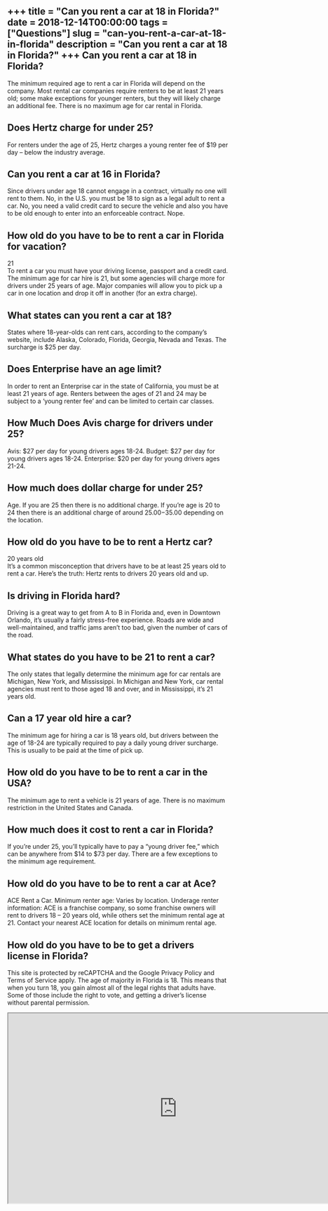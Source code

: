 +++
title = "Can you rent a car at 18 in Florida?"
date = 2018-12-14T00:00:00
tags = ["Questions"]
slug = "can-you-rent-a-car-at-18-in-florida"
description = "Can you rent a car at 18 in Florida?"
+++
Can you rent a car at 18 in Florida?
------------------------------------

The minimum required age to rent a car in Florida will depend on the company. Most rental car companies require renters to be at least 21 years old; some make exceptions for younger renters, but they will likely charge an additional fee. There is no maximum age for car rental in Florida.

Does Hertz charge for under 25?
-------------------------------

For renters under the age of 25, Hertz charges a young renter fee of $19 per day – below the industry average.

Can you rent a car at 16 in Florida?
------------------------------------

Since drivers under age 18 cannot engage in a contract, virtually no one will rent to them. No, in the U.S. you must be 18 to sign as a legal adult to rent a car. No, you need a valid credit card to secure the vehicle and also you have to be old enough to enter into an enforceable contract. Nope.

How old do you have to be to rent a car in Florida for vacation?
----------------------------------------------------------------

21  
To rent a car you must have your driving license, passport and a credit card. The minimum age for car hire is 21, but some agencies will charge more for drivers under 25 years of age. Major companies will allow you to pick up a car in one location and drop it off in another (for an extra charge).

What states can you rent a car at 18?
-------------------------------------

States where 18-year-olds can rent cars, according to the company’s website, include Alaska, Colorado, Florida, Georgia, Nevada and Texas. The surcharge is $25 per day.

Does Enterprise have an age limit?
----------------------------------

In order to rent an Enterprise car in the state of California, you must be at least 21 years of age. Renters between the ages of 21 and 24 may be subject to a ‘young renter fee’ and can be limited to certain car classes.

How Much Does Avis charge for drivers under 25?
-----------------------------------------------

Avis: $27 per day for young drivers ages 18-24. Budget: $27 per day for young drivers ages 18-24. Enterprise: $20 per day for young drivers ages 21-24.

How much does dollar charge for under 25?
-----------------------------------------

Age. If you are 25 then there is no additional charge. If you’re age is 20 to 24 then there is an additional charge of around $25.00-$35.00 depending on the location.

How old do you have to be to rent a Hertz car?
----------------------------------------------

20 years old  
It’s a common misconception that drivers have to be at least 25 years old to rent a car. Here’s the truth: Hertz rents to drivers 20 years old and up.

Is driving in Florida hard?
---------------------------

Driving is a great way to get from A to B in Florida and, even in Downtown Orlando, it’s usually a fairly stress-free experience. Roads are wide and well-maintained, and traffic jams aren’t too bad, given the number of cars of the road.

What states do you have to be 21 to rent a car?
-----------------------------------------------

The only states that legally determine the minimum age for car rentals are Michigan, New York, and Mississippi. In Michigan and New York, car rental agencies must rent to those aged 18 and over, and in Mississippi, it’s 21 years old.

Can a 17 year old hire a car?
-----------------------------

The minimum age for hiring a car is 18 years old, but drivers between the age of 18-24 are typically required to pay a daily young driver surcharge. This is usually to be paid at the time of pick up.

How old do you have to be to rent a car in the USA?
---------------------------------------------------

The minimum age to rent a vehicle is 21 years of age. There is no maximum restriction in the United States and Canada.

How much does it cost to rent a car in Florida?
-----------------------------------------------

If you’re under 25, you’ll typically have to pay a “young driver fee,” which can be anywhere from $14 to $73 per day. There are a few exceptions to the minimum age requirement.

How old do you have to be to rent a car at Ace?
-----------------------------------------------

ACE Rent a Car. Minimum renter age: Varies by location. Underage renter information: ACE is a franchise company, so some franchise owners will rent to drivers 18 – 20 years old, while others set the minimum rental age at 21. Contact your nearest ACE location for details on minimum rental age.

How old do you have to be to get a drivers license in Florida?
--------------------------------------------------------------

This site is protected by reCAPTCHA and the Google Privacy Policy and Terms of Service apply. The age of majority in Florida is 18. This means that when you turn 18, you gain almost all of the legal rights that adults have. Some of those include the right to vote, and getting a driver’s license without parental permission.

<iframe allow="accelerometer; autoplay; clipboard-write; encrypted-media; gyroscope; picture-in-picture" allowfullscreen="" class="__youtube_prefs__  epyt-is-override  no-lazyload" data-no-lazy="1" data-origheight="433" data-origwidth="770" data-skipgform_ajax_framebjll="" height="433" id="_ytid_35703" loading="lazy" src="https://www.youtube.com/embed/UW2qKeXH74Q?enablejsapi=1&autoplay=0&cc_load_policy=0&cc_lang_pref=&iv_load_policy=1&loop=0&modestbranding=0&rel=1&fs=1&playsinline=0&autohide=2&theme=dark&color=red&controls=1&" title="YouTube player" width="770"></iframe>